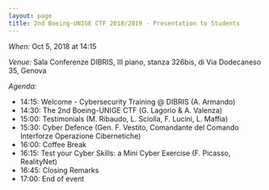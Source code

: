 ```yaml
---
layout: page
title: 2nd Boeing-UNIGE CTF 2018/2019 - Presentation to Students
---
```


*When:* Oct 5, 2018 at 14:15

*Venue:* Sala Conferenze DIBRIS, III piano, stanza 326bis, di Via Dodecaneso 35, Genova

*Agenda:*

* 14:15: Welcome - Cybersecurity Training @ DIBRIS  (A. Armando)
* 14:30: The 2nd Boeing-UNIGE CTF (G. Lagorio & A. Valenza) 
* 15:00: Testimonials (M. Ribaudo, L. Sciolla, F. Lucini, L. Maffia)
* 15:30: Cyber Defence (Gen. F. Vestito, Comandante del Comando Interforze Operazione Cibernetiche) 
* 16:00: Coffee Break
* 16:15: Test your Cyber Skills: a Mini Cyber Exercise (F. Picasso, RealityNet)
* 16:45: Closing Remarks
* 17:00: End of event


